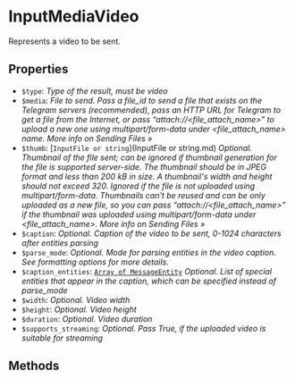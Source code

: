 # InputMediaVideo	

Represents a video to be sent.	

## Properties	

- `$type`: _Type of the result, must be video_
- `$media`: _File to send. Pass a file_id to send a file that exists on the Telegram servers (recommended), pass an HTTP URL for Telegram to get a file from the Internet, or pass “attach://<file_attach_name>” to upload a new one using multipart/form-data under <file_attach_name> name. More info on Sending Files »_
- `$thumb`: [`InputFile or string`](InputFile or string.md) _Optional. Thumbnail of the file sent; can be ignored if thumbnail generation for the file is supported server-side. The thumbnail should be in JPEG format and less than 200 kB in size. A thumbnail's width and height should not exceed 320. Ignored if the file is not uploaded using multipart/form-data. Thumbnails can't be reused and can be only uploaded as a new file, so you can pass “attach://<file_attach_name>” if the thumbnail was uploaded using multipart/form-data under <file_attach_name>. More info on Sending Files »_
- `$caption`: _Optional. Caption of the video to be sent, 0-1024 characters after entities parsing_
- `$parse_mode`: _Optional. Mode for parsing entities in the video caption. See formatting options for more details._
- `$caption_entities`: [`Array of MessageEntity`](MessageEntity.md) _Optional. List of special entities that appear in the caption, which can be specified instead of parse_mode_
- `$width`: _Optional. Video width_
- `$height`: _Optional. Video height_
- `$duration`: _Optional. Video duration_
- `$supports_streaming`: _Optional. Pass True, if the uploaded video is suitable for streaming_

## Methods	
